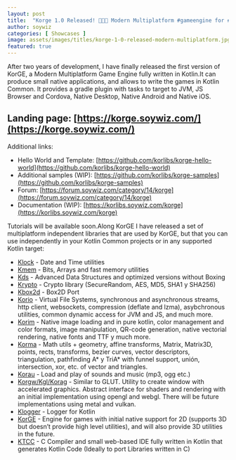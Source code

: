 ```yaml
---
layout: post
title:  "Korge 1.0 Released! 🎉🎉🎊 Modern Multiplatform #gameengine for #kotlin"
author: soywiz
categories: [ Showcases ]
image: assets/images/titles/korge-1-0-released-modern-multiplatform.jpg
featured: true
---
```


After two years of development, I have finally released the first version of KorGE, a Modern Multiplatform Game Engine fully written in Kotlin.It can produce small native applications, and allows to write the games in Kotlin Common. It provides a gradle plugin with tasks to target to JVM, JS Browser and Cordova, Native Desktop, Native Android and Native iOS.

## Landing page: [https://korge.soywiz.com/](https://korge.soywiz.com/)

Additional links:

*   Hello World and Template: [https://github.com/korlibs/korge-hello-world](https://github.com/korlibs/korge-hello-world)
*   Additional samples (WIP): [https://github.com/korlibs/korge-samples](https://github.com/korlibs/korge-samples)
*   Forum: [https://forum.soywiz.com/category/14/korge](https://forum.soywiz.com/category/14/korge)
*   Documentation (WIP): [https://korlibs.soywiz.com/korge](https://korlibs.soywiz.com/korge)

Tutorials will be available soon.Along KorGE I have released a set of multiplatform independent libraries that are used by KorGE, but that you can use independently in your Kotlin Common projects or in any supported Kotlin target:

*   [Klock](https://github.com/korlibs/klock) - Date and Time utilities
*   [Kmem](https://github.com/korlibs/kmem) - Bits, Arrays and fast memory utilities
*   [Kds](https://github.com/korlibs/kds) - Advanced Data Structures and optimized versions without Boxing
*   [Krypto](https://github.com/korlibs/krypto) - Crypto library (SecureRandom, AES, MD5, SHA1 y SHA256)
*   [Kbox2d](https://github.com/korlibs/kbox2d) - Box2D Port
*   [Korio](https://github.com/korlibs/korio) - Virtual File Systems, synchronous and asynchronous streams, http client, websockets, compression (deflate and lzma), asybchronous utilities, common dynamic access for JVM and JS, and much more.
*   [Korim](https://github.com/korlibs/korim) - Native image loading and in pure kotlin, color management and color formats, image manipulation, QR-code generation, native vectorial rendering, native fonts and TTF y much more.
*   [Korma](https://github.com/korlibs/korma) - Math utils + geometry, affine transforms, Matrix, Matrix3D, points, rects, transforms, bezier curves, vector descriptors, triangulation, pathfinding A* y TriA* with funnel support, unión, intersection, xor, etc. of vector and triangles.
*   [Korau](https://github.com/korlibs/korau) - Load and play of sounds and music (mp3, ogg etc.)
*   [Korgw/Kgl/Korag](https://github.com/korlibs/korui) - Similar to GLUT. Utility to create window with accelerated graphics. Abstract interface for shaders and rendering with an initial implementation using opengl and webgl. There will be future implementations using metal and vulkan.
*   [Klogger](https://github.com/korlibs/klogger) - Logger for Kotlin
*   [KorGE](https://github.com/korlibs/korge) - Engine for games with initial native support for 2D (supports 3D but doesn’t provide high level utilities), and will also provide 3D utilities in the future.
*   [KTCC](https://github.com/soywiz/ktcc) - C Compiler and small web-based IDE fully written in Kotlin that generates Kotlin Code (Ideally to port Libraries written in C)

